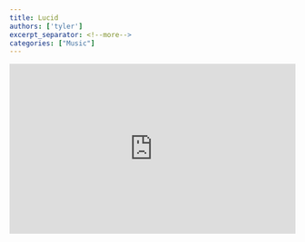 ```yaml
---
title: Lucid
authors: ['tyler']
excerpt_separator: <!--more-->
categories: ["Music"]
---
```


<iframe width="100%" height="300" scrolling="no" frameborder="no" src="https://w.soundcloud.com/player/?url=https%3A%2F%2Fapi.soundcloud.com%2Ftracks%2F258345021&amp;auto_play=false&amp;hide_related=false&amp;visual=true&amp;show_comments=true&amp;color=false&amp;show_user=true&amp;show_reposts=false"></iframe>

<!--more-->
